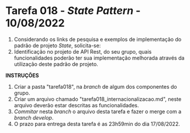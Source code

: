 # Tarefa 018 - _State Pattern_ - 10/08/2022

1. Considerando os links de pesquisa e exemplos de implementação do padrão de projeto _State_, solicita-se:
2. Identificação no projeto de API Rest, do seu grupo, quais funcionalidades poderão ter sua implementação melhorada através da utilização deste padrão de projeto.

**INSTRUÇÕES**
1. Criar a pasta "tarefa018", na _branch_ de algum dos componentes do grupo.
2. Criar um arquivo chamado "tarefa018_internacionalizacao.md", neste arquivo deverão estar descritas as funcionalidades.
2. _Commitar_ nesta _branch_ o arquivo desta tarefa e fazer o merge com a _branch develop_.
2. O prazo para entrega desta tarefa é as 23h59min do dia 17/08/2022.
